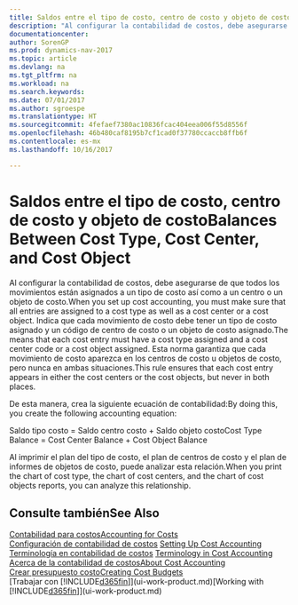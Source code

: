 ```yaml
---
title: Saldos entre el tipo de costo, centro de costo y objeto de costo
description: "Al configurar la contabilidad de costos, debe asegurarse de que todos los movimientos están asignados a un tipo de costo así como a un centro o un objeto de costo. Indica que cada movimiento de costo debe tener un tipo de costo asignado y un código de centro de costo o un objeto de costo asignado. Esta norma garantiza que cada movimiento de costo aparezca en los centros de costo u objetos de costo, pero nunca en ambas situaciones."
documentationcenter: 
author: SorenGP
ms.prod: dynamics-nav-2017
ms.topic: article
ms.devlang: na
ms.tgt_pltfrm: na
ms.workload: na
ms.search.keywords: 
ms.date: 07/01/2017
ms.author: sgroespe
ms.translationtype: HT
ms.sourcegitcommit: 4fefaef7380ac10836fcac404eea006f55d8556f
ms.openlocfilehash: 46b480caf8195b7cf1cad0f37780ccaccb8ffb6f
ms.contentlocale: es-mx
ms.lasthandoff: 10/16/2017

---
```

# <a name="balances-between-cost-type-cost-center-and-cost-object"></a><span data-ttu-id="b7123-105">Saldos entre el tipo de costo, centro de costo y objeto de costo</span><span class="sxs-lookup"><span data-stu-id="b7123-105">Balances Between Cost Type, Cost Center, and Cost Object</span></span>
<span data-ttu-id="b7123-106">Al configurar la contabilidad de costos, debe asegurarse de que todos los movimientos están asignados a un tipo de costo así como a un centro o un objeto de costo.</span><span class="sxs-lookup"><span data-stu-id="b7123-106">When you set up cost accounting, you must make sure that all entries are assigned to a cost type as well as a cost center or a cost object.</span></span> <span data-ttu-id="b7123-107">Indica que cada movimiento de costo debe tener un tipo de costo asignado y un código de centro de costo o un objeto de costo asignado.</span><span class="sxs-lookup"><span data-stu-id="b7123-107">The means that each cost entry must have a cost type assigned and a cost center code or a cost object assigned.</span></span> <span data-ttu-id="b7123-108">Esta norma garantiza que cada movimiento de costo aparezca en los centros de costo u objetos de costo, pero nunca en ambas situaciones.</span><span class="sxs-lookup"><span data-stu-id="b7123-108">This rule ensures that each cost entry appears in either the cost centers or the cost objects, but never in both places.</span></span>  

 <span data-ttu-id="b7123-109">De esta manera, crea la siguiente ecuación de contabilidad:</span><span class="sxs-lookup"><span data-stu-id="b7123-109">By doing this, you create the following accounting equation:</span></span>  

 <span data-ttu-id="b7123-110">Saldo tipo costo = Saldo centro costo + Saldo objeto costo</span><span class="sxs-lookup"><span data-stu-id="b7123-110">Cost Type Balance = Cost Center Balance + Cost Object Balance</span></span>  

 <span data-ttu-id="b7123-111">Al imprimir el plan del tipo de costo, el plan de centros de costo y el plan de informes de objetos de costo, puede analizar esta relación.</span><span class="sxs-lookup"><span data-stu-id="b7123-111">When you print the chart of cost type, the chart of cost centers, and the chart of cost objects reports, you can analyze this relationship.</span></span>  

## <a name="see-also"></a><span data-ttu-id="b7123-112">Consulte también</span><span class="sxs-lookup"><span data-stu-id="b7123-112">See Also</span></span>  
[<span data-ttu-id="b7123-113">Contabilidad para costos</span><span class="sxs-lookup"><span data-stu-id="b7123-113">Accounting for Costs</span></span>](finance-manage-cost-accounting.md)  
 <span data-ttu-id="b7123-114">[Configuración de contabilidad de costos](finance-set-up-cost-accounting.md) </span><span class="sxs-lookup"><span data-stu-id="b7123-114">[Setting Up Cost Accounting](finance-set-up-cost-accounting.md) </span></span>  
 <span data-ttu-id="b7123-115">[Terminología en contabilidad de costos](finance-terminology-in-cost-accounting.md) </span><span class="sxs-lookup"><span data-stu-id="b7123-115">[Terminology in Cost Accounting](finance-terminology-in-cost-accounting.md) </span></span>  
 [<span data-ttu-id="b7123-116">Acerca de la contabilidad de costos</span><span class="sxs-lookup"><span data-stu-id="b7123-116">About Cost Accounting</span></span>](finance-about-cost-accounting.md)  
 [<span data-ttu-id="b7123-117">Crear presupuesto costo</span><span class="sxs-lookup"><span data-stu-id="b7123-117">Creating Cost Budgets</span></span>](finance-create-cost-budgets.md)  
 <span data-ttu-id="b7123-118">[Trabajar con [!INCLUDE[d365fin](includes/d365fin_md.md)]](ui-work-product.md)</span><span class="sxs-lookup"><span data-stu-id="b7123-118">[Working with [!INCLUDE[d365fin](includes/d365fin_md.md)]](ui-work-product.md)</span></span>

